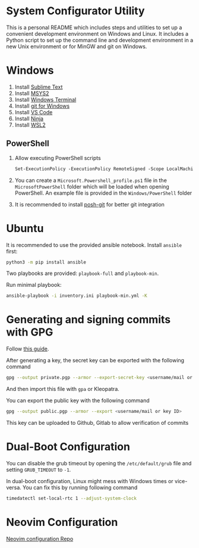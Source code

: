 # System Configurator Utility

This is a personal README which includes steps and utilities to set up a convenient development
environment on Windows and Linux. It includes a Python script to set up the command line and
development environment in a new Unix environment or for MinGW and git on Windows.

# Windows

1. Install [Sublime Text](https://www.sublimetext.com/)
2. Install [MSYS2](https://www.msys2.org/)
3. Install [Windows Terminal](https://www.microsoft.com/de-de/p/windows-terminal/9n0dx20hk701?rtc=1&activetab=pivot:overviewtab)
4. Install [git for Windows](https://git-scm.com/download/win)
5. Install [VS Code](https://code.visualstudio.com/)
6. Install [Ninja](https://ninja-build.org/)
7. Install [WSL2](https://docs.microsoft.com/en-us/windows/wsl/install-win10)

## PowerShell

1. Allow executing PowerShell scripts
   ```ps
   Set-ExecutionPolicy -ExecutionPolicy RemoteSigned -Scope LocalMachine
   ```

2. You can create a `Microsoft.Powershell_profile.ps1` file in the `MicrosoftPowerShell`
   folder which will be loaded when opening PowerShell. An example file is provided in the
   `Windows/PowerShell` folder

3. It is recommended to install [posh-git](https://github.com/dahlbyk/posh-git) for better
   git integration

# Ubuntu

It is recommended to use the provided ansible notebook.
Install `ansible` first:

```sh
python3 -m pip install ansible
```

Two playbooks are provided: `playbook-full` and `playbook-min`.

Run minimal playbook:

```sh
ansible-playbook -i inventory.ini playbook-min.yml -K
```

# Generating and signing commits with GPG

Follow [this guide](https://git-scm.com/book/en/v2/Git-Tools-Signing-Your-Work).

After generating a key, the secret key can be exported with the following command

```sh
gpg --output private.pgp --armor --export-secret-key <username/mail or key ID>
```

And then import this file with `gpa` or Kleopatra.

You can export the public key with the following command

```sh
gpg --output public.pgp --armor --export <username/mail or key ID>
```

This key can be uploaded to Github, Gitlab to allow verification of commits

# Dual-Boot Configuration

You can disable the grub timeout by opening the `/etc/default/grub` file and setting
`GRUB_TIMEOUT` to `-1`.

In dual-boot configuration, Linux might mess with Windows times or vice-versa. You can fix this
by running following command

```sh
timedatectl set-local-rtc 1 --adjust-system-clock
```

# Neovim Configuration

[Neovim configuration Repo](https://github.com/robamu/nvim-cfg)
